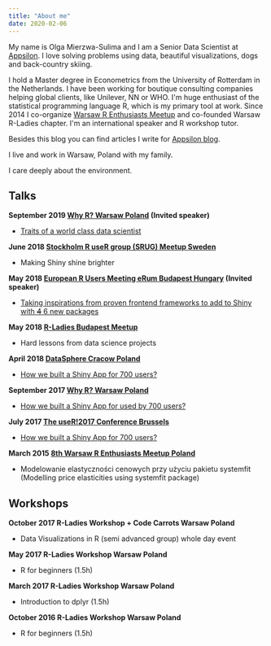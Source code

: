 ```yaml
---
title: "About me"
date: 2020-02-06
---
```


My name is Olga Mierzwa-Sulima and I am a Senior Data Scientist at <a href="https://appsilon.com" target="_blank">Appsilon</a>. I love solving problems using data, beautiful visualizations, dogs and back-country skiing.

I hold a Master degree in Econometrics from the University of Rotterdam in the Netherlands. I have been working for boutique consulting companies helping global clients, like Unilever, NN or WHO.
I'm huge enthusiast of the statistical programming language R, which is my primary tool at work. Since 2014 I co-organize <a href="https://www.meetup.com/Spotkania-Entuzjastow-R-Warsaw-R-Users-Group-Meetup/" target="_blank">Warsaw R Enthusiasts Meetup</a> and co-founded Warsaw R-Ladies chapter. I'm an international speaker and R workshop tutor.

Besides this blog you can find articles I write for <a href="https://appsilon.com/author/olga/" target="_blank">Appsilon blog</a>.

I live and work in Warsaw, Poland with my family.

I care deeply about the environment.

## Talks

**September 2019 <a href="http://whyr.pl/2019/" target="_blank">Why R? Warsaw Poland</a> (Invited speaker)**

* <a href="https://github.com/WhyR2019/presentations/blob/master/Philosophy/Traits%20of%20a%20world%20class%20data%20scientist%20WhyR%202019.pdf" target="_blank">Traits of a world class data scientist</a>

**June 2018 <a href="https://www.meetup.com/pl-PL/StockholmR/events/251298120/" target="_blank"> Stockholm R useR group (SRUG) Meetup Sweden</a>**

* Making Shiny shine brighter

**May 2018 <a href="https://2018.erum.io/" target="_blank"> European R Users Meeting eRum Budapest Hungary</a> (Invited speaker)**

* <a href="https://www.youtube.com/watch?v=MOQdR8pGots" target="_blank">Taking inspirations from proven frontend frameworks to add to Shiny with ~~4~~ 6 new packages</a>

**May 2018 <a href="https://www.meetup.com/pl-PL/rladies-budapest/" target="_blank"> R-Ladies Budapest Meetup</a>**

* Hard lessons from data science projects

**April 2018 <a href="https://2018.data.sphere.it/" target="_blank"> DataSphere Cracow Poland</a>**

* <a href="https://www.youtube.com/watch?v=6kkgUYFkPyo&feature=youtu.be" target="_blank">How we built a Shiny App for 700 users?</a>

**September 2017 <a href="http://whyr.pl/2017/" target="_blank"> Why R? Warsaw Poland</a>**

* <a href="https://github.com/WhyR2017/prezentacje/blob/master/03_Tidyverse/1.pdf" target="_blank">How we built a Shiny App for used by 700 users?</a>

**July 2017 <a href="https://https://user2017.brussels/" target="_blank"> The useR!2017 Conference Brussels</a>**

* <a href="https://channel9.msdn.com/Events/Speakers/olga-mierzwa-sulima" target="_blank">How we built a Shiny App for 700 users?</a>

**March 2015 <a href="http://smarterpoland.pl/SER/" target="_blank"> 8th Warsaw R Enthusiasts Meetup Poland</a>**

* Modelowanie elastyczności cenowych przy użyciu pakietu systemfit (Modelling price elasticities using systemfit package)

## Workshops

**October 2017 R-Ladies Workshop + Code Carrots Warsaw Poland**

* Data Visualizations in R (semi advanced group) whole day event

**May 2017 R-Ladies Workshop Warsaw Poland**

* R for beginners (1.5h)

**March 2017 R-Ladies Workshop Warsaw Poland**

* Introduction to dplyr (1.5h)

**October 2016 R-Ladies Workshop Warsaw Poland**

* R for beginners (1.5h)
